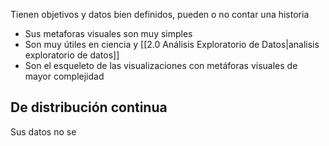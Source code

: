 Tienen objetivos y datos bien definidos, pueden o no contar una historia
- Sus metaforas visuales son muy simples
- Son muy útiles en ciencia y [[2.0 Análisis Exploratorio de Datos|analisis exploratorio de datos]]
- Son el esqueleto de las visualizaciones con metáforas visuales de mayor complejidad

## De distribución continua
Sus datos no se 